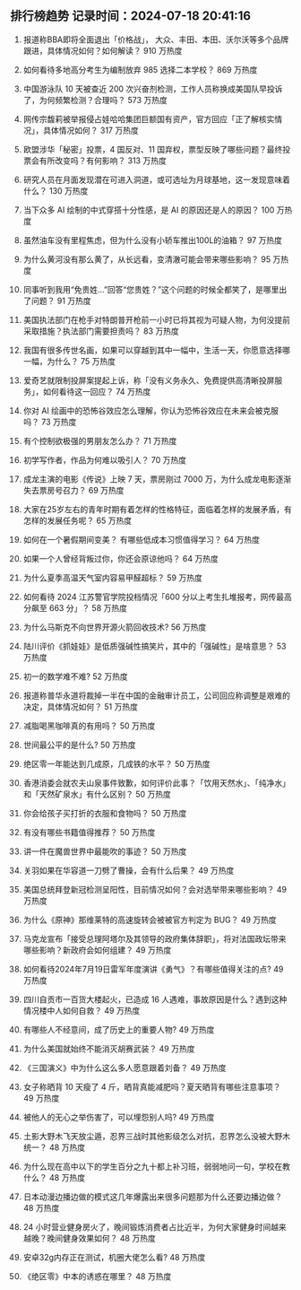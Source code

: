 
## 排行榜趋势 记录时间：2024-07-18 20:41:16
  
  1. 报道称BBA即将全面退出「价格战」， 大众、丰田、本田、沃尔沃等多个品牌跟进，具体情况如何？如何解读？ 910 万热度
    
  2. 如何看待多地高分考生为编制放弃 985 选择二本学校？ 869 万热度
    
  3. 中国游泳队 10 天被查近 200 次兴奋剂检测，工作人员称换成美国队早投诉了，为何频繁检测？合理吗？ 573 万热度
    
  4. 网传宗馥莉被举报侵占娃哈哈集团巨额国有资产，官方回应「正了解核实情况」，具体情况如何？ 317 万热度
    
  5. 欧盟涉华「秘密」投票，4 国反对、11 国弃权，票型反映了哪些问题？最终投票会有所改变吗？有何影响？ 313 万热度
    
  6. 研究人员在月面发现潜在可进入洞道，或可选址为月球基地，这一发现意味着什么？ 130 万热度
    
  7. 当下众多 AI 绘制的中式穿搭十分性感，是 AI 的原因还是人的原因？ 100 万热度
    
  8. 虽然油车没有里程焦虑，但为什么没有小轿车推出100L的油箱？ 97 万热度
    
  9. 为什么黄河没有那么黄了，从长远看，变清澈可能会带来哪些影响？ 95 万热度
    
  10. 同事听到我用“免贵姓…”回答“您贵姓？”这个问题的时候全都笑了，是哪里出了问题？ 91 万热度
    
  11. 美国执法部门在枪手对特朗普开枪前一小时已将其视为可疑人物，为何没提前采取措施？执法部门需要担责吗？ 83 万热度
    
  12. 我国有很多传世名画，如果可以穿越到其中一幅中，生活一天，你愿意选择哪一幅，为什么？ 75 万热度
    
  13. 爱奇艺就限制投屏案提起上诉，称「没有义务永久、免费提供高清晰投屏服务」，如何看待这一回应？ 74 万热度
    
  14. 你对 AI 绘画中的恐怖谷效应怎么理解，你认为恐怖谷效应在未来会被克服吗？ 73 万热度
    
  15. 有个控制欲极强的男朋友怎么办？ 71 万热度
    
  16. 初学写作者，作品为何难以吸引人？ 70 万热度
    
  17. 成龙主演的电影《传说》上映 7 天，票房刚过 7000 万，为什么成龙电影逐渐失去票房号召力？ 69 万热度
    
  18. 大家在25岁左右的青年时期有着怎样的性格特征，面临着怎样的发展矛盾，有怎样的发展任务呢？ 65 万热度
    
  19. 如何在一个暑假期间变美？ 有哪些低成本习惯值得学习？ 64 万热度
    
  20. 如果一个人曾经背叛过你，你还会原谅他吗？ 64 万热度
    
  21. 为什么夏季高温天气室内容易甲醛超标？ 59 万热度
    
  22. 如何看待 2024 江苏警官学院投档情况「600 分以上考生扎堆报考，网传最高分飙至 663 分」？ 58 万热度
    
  23. 为什么马斯克不向世界开源火箭回收技术? 56 万热度
    
  24. 陆川评价《抓娃娃》是低质强碱性搞笑片，其中的「强碱性」是啥意思？ 53 万热度
    
  25. 初一的数学难不难? 52 万热度
    
  26. 报道称普华永道将裁掉一半在中国的金融审计员工，公司回应称调整是艰难的决定，具体情况如何？ 51 万热度
    
  27. 减脂喝黑咖啡真的有用吗？ 50 万热度
    
  28. 世间最公平的是什么? 50 万热度
    
  29. 绝区零一年能达到几成原，几成铁的水平？ 50 万热度
    
  30. 香港消委会就农夫山泉事件致歉，如何评价此事？「饮用天然水」、「纯净水」和「天然矿泉水」有什么区别？ 50 万热度
    
  31. 你会给孩子买打折的衣服和食物吗？ 50 万热度
    
  32. 有没有哪些书籍值得推荐？ 50 万热度
    
  33. 讲一件在魔兽世界中最能吹的事迹？ 50 万热度
    
  34. 关羽如果在华容道一刀劈了曹操，会有什么后果？ 49 万热度
    
  35. 美国总统拜登新冠检测呈阳性，目前情况如何？会对选举带来哪些影响？ 49 万热度
    
  36. 为什么《原神》那维莱特的高速旋转会被被官方判定为 BUG？ 49 万热度
    
  37. 马克龙宣布「接受总理阿塔尔及其领导的政府集体辞职」，将对法国政坛带来哪些影响？新政府会如何组建？ 49 万热度
    
  38. 如何看待2024年7月19日雷军年度演讲《勇气》？有哪些值得关注的点? 49 万热度
    
  39. 四川自贡市一百货大楼起火，已造成 16 人遇难，事故原因是什么？遇到这种情况楼中人如何自救？ 49 万热度
    
  40. 有哪些人不经意间，成了历史上的重要人物? 49 万热度
    
  41. 为什么美国就始终不能消灭胡赛武装？ 49 万热度
    
  42. 《三国演义》中为什么这么多人愿意跟着刘备？ 49 万热度
    
  43. 女子称晒背 10 天瘦了 4 斤，晒背真能减肥吗？夏天晒背有哪些注意事项？ 49 万热度
    
  44. 被他人的无心之举伤害了，可以埋怨别人吗? 49 万热度
    
  45. 土影大野木飞天放尘遁，忍界三战时其他影级怎么对抗，忍界怎么没被大野木统一？ 48 万热度
    
  46. 为什么现在高中以下的学生百分之九十都上补习班，弱弱地问一句，学校在教什么？ 48 万热度
    
  47. 日本动漫边播边做的模式这几年爆露出来很多问题那为什么还要边播边做？ 48 万热度
    
  48. 24 小时营业健身房火了，晚间锻炼消费者占比近半，为何大家健身时间越来越晚？晚间健身效果如何？ 48 万热度
    
  49. 安卓32g内存正在测试，机圈大佬怎么看? 48 万热度
    
  50. 《绝区零》中本的诱惑在哪里？ 48 万热度
    